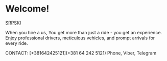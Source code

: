 # Welcome!

[SRPSKI](/)

When you hire a us, You get more than just a ride - you get an experience.
Enjoy professional drivers, meticulous vehicles, and prompt arrivals for every ride.

CONTACT: [+381642425121](+381 64 242 5121) Phone, Viber, Telegram
